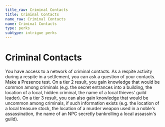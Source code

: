 ```yaml
---
title_raw: Criminal Contacts
title: Criminal Contacts
name_raw: Criminal Contacts
name: Criminal Contacts
type: perks
subtype: intrigue perks
---
```


# Criminal Contacts

You have access to a network of criminal contacts. As a respite activity during a respite in a settlement, you can ask a question of your contacts. Make a Presence test. On a tier 2 result, you gain knowledge that would be common among criminals (e.g. the secret entrances into a building, the location of a local, hidden criminal, the name of a local thieves' guild leader). On a tier 3 result, you can also gain knowledge that would be uncommon among criminals, if such information exists (e.g. the location of a local treasure stock, the location of a murder weapon used in a noble's assassination, the name of an NPC secretly bankrolling a local assassin's guild).
